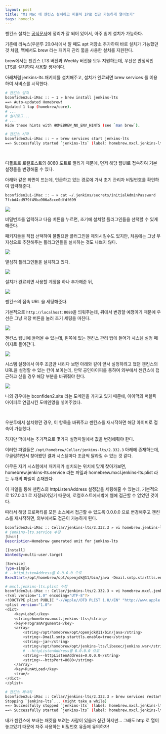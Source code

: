 ```yaml
---
layout: post
title: "M1 Mac 에 젠킨스 설치하고 퍼블릭 IP로 접근 가능하게 열어놓기"
tags: homecls
---
```


젠킨스 설치는 [공식문서](https://www.jenkins.io/doc/book/installing/)에 정리가 잘 되어 있어서, 아주 쉽게 설치가 가능하다.

기존에 리눅스(우분투 20.04)에서 깔 때도 apt 저장소 추가하여 바로 설치가 가능했던 것 처럼, 맥에서도 brew 라는 패키지 관리 툴을 사용한 설치를 지원한다.

brew에서는 젠킨스 LTS 버전과 Weekly 버전을 모두 지원하는데, 우선은 안정적인 LTS를 설치하여 사용할 생각이다.

아래처럼 jenkins-lts 패키지를 설치해주고, 설치가 완료되면 brew services 를 이용하여 서비스를 시작한다.

```bash
# 젠킨스 설치
bconfiden2ui-iMac :: ~ 1 » brew install jenkins-lts
==> Auto-updated Homebrew!
Updated 1 tap (homebrew/core).
# ...
# 설치로그...
# ...
Hide these hints with HOMEBREW_NO_ENV_HINTS (see `man brew`).

# 젠킨스 시작
bconfiden2ui-iMac :: ~ » brew services start jenkins-lts
==> Successfully started `jenkins-lts` (label: homebrew.mxcl.jenkins-lts)
```

<br>

디폴트로 로컬호스트의 8080 포트로 열리기 때문에, 먼저 해당 웹UI로 접속하여 기본 설정들을 변경해줄 수 있다.

아래와 같은 화면이 뜨는데, 언급하고 있는 경로에 가서 초기 관리자 비밀번호를 확인하여 입력해준다.

```bash
bconfiden2ui-iMac :: ~ » cat ~/.jenkins/secrets/initialAdminPassword
7fcbd4cd979f49ba906a8cce0dfdf699
```

<img src="{{ site.imglink }}/{{ page.tags }}/jenkins-start.png">

<br>

비밀번호를 입력하고 다음 버튼을 누르면, 초기에 설치할 플러그인들을 선택할 수 있게 해준다.

패키지들을 직접 선택하여 불필요한 플러그인을 제외시킬수도 있지만, 처음에는 그냥 무지성으로 추천해주는 플러그인들을 설치하는 것도 나쁘지 않다.

<img src="{{ site.imglink }}/{{ page.tags }}/jenkins-install.png">

열심히 플러그인들을 설치하고 있다.

<img src="{{ site.imglink }}/{{ page.tags }}/jenkins-plugin.png">

<br>

설치가 완료되면 사용할 계정을 하나 추가해준 뒤,

<img src="{{ site.imglink }}/{{ page.tags }}/jenkins-user.png">

<br>

젠킨스의 접속 URL 을 세팅해준다.

기본적으로 ```http://localhost:8080```을 띄워주는데, 뒤에서 변경할 예정이기 때문에 우선은 그냥 저장 버튼을 눌러 초기 세팅을 마친다.

<img src="{{ site.imglink }}/{{ page.tags }}/jenkins-url.png">

<br>

젠킨스 웹UI에 들어올 수 있는데, 왼쪽에 있는 젠킨스 관리 탭에 들어가 시스템 설정 페이지로 들어간다.

<img src="{{ site.imglink }}/{{ page.tags }}/jenkins-manage.png">

시스템 설정에서 아주 조금만 내리다 보면 아래와 같이 앞서 설정하려고 했던 젠킨스의 URL을 설정할 수 있는 칸이 보이는데, 만약 공인아이피를 통하여 외부에서 젠킨스에 접근하고 싶을 경우 해당 부분을 바꿔줘야 한다.

<img src="{{ site.imglink }}/{{ page.tags }}/jenkins-manage-url.png">

나의 경우에는 bconfiden2.site 라는 도메인을 가지고 있기 때문에, 아이맥의 퍼블릭 아이피로 연결시킨 도메인명을 넣어주었다.

<br>

우분투에서 설치했던 경우, 이 항목을 바꿔주고 젠킨스를 재시작하면 해당 아이피로 접속이 가능했다.

하지만 맥에서는 추가적으로 몇가지 설정파일에서 값을 변경해줘야 한다.

이러한 파일들은 ```/opt/homebrew/Cellar/jenkins-lts/2.332.3``` 아래에 존재하는데, 구글링하면서 찾아봤던 결과 시스템마다 조금씩 달라질 수 있는 것 같다.

아무튼 자기 시스템에서 패키지가 설치되는 위치에 맞게 찾아가보면, homebrew.jenkins-lts.service 라는 파일과 homebrew.mxcl.jenkins-lts.plist 라는 두개의 파일이 존재한다.

이 파일을 통해 젠킨스의 httpListenAddress 설정값을 세팅해줄 수 있는데, 기본적으로 127.0.0.1 로 지정되어있기 때문에, 로컬호스트에서밖에 웹에 접근할 수 없었던 것이다.

따라서 해당 프로퍼티를 모든 소스에서 접근할 수 있도록 0.0.0.0 으로 변경해주고 젠킨스를 재시작하면, 외부에서도 접근이 가능하게 된다.

```bash
bconfiden2ui-iMac :: Cellar/jenkins-lts/2.332.3 » vi homebrew.jenkins-lts.service
# jenkins-lts.service 수정
[Unit]
Description=Homebrew generated unit for jenkins-lts

[Install]
WantedBy=multi-user.target

[Service]
Type=simple
# --httpListenAddress를 0.0.0.0 으로
ExecStart=/opt/homebrew/opt/openjdk@11/bin/java -Dmail.smtp.starttls.enable=true -jar /opt/homebrew/opt/jenkins-lts/libexec/jenkins.war --httpListenAddress=0.0.0.0 --httpPort=8080

# mxcl.jenkins-lts.plist 수정
bconfiden2ui-iMac :: Cellar/jenkins-lts/2.332.3 » vi homebrew.mxcl.jenkins-lts.plist
<?xml version="1.0" encoding="UTF-8"?>
<!DOCTYPE plist PUBLIC "-//Apple//DTD PLIST 1.0//EN" "http://www.apple.com/DTDs/PropertyList-1.0.dtd">
<plist version="1.0">
<dict>
	<key>Label</key>
	<string>homebrew.mxcl.jenkins-lts</string>
	<key>ProgramArguments</key>
	<array>
		<string>/opt/homebrew/opt/openjdk@11/bin/java</string>
		<string>-Dmail.smtp.starttls.enable=true</string>
		<string>-jar</string>
		<string>/opt/homebrew/opt/jenkins-lts/libexec/jenkins.war</string>
        # --httpListenAddress를 0.0.0.0 으로
		<string>--httpListenAddress=0.0.0.0</string>
		<string>--httpPort=8080</string>
	</array>
	<key>RunAtLoad</key>
	<true/>
</dict>
</plist>

# 젠킨스 재시작
bconfiden2ui-iMac :: Cellar/jenkins-lts/2.332.3 » brew services restart jenkins-lts
Stopping `jenkins-lts`... (might take a while)
==> Successfully stopped `jenkins-lts` (label: homebrew.mxcl.jenkins-lts)
==> Successfully started `jenkins-lts` (label: homebrew.mxcl.jenkins-lts)
```

내가 젠킨스에 보내는 패킷을 보려는 사람이 있을까 싶긴 하지만... 그래도 http 로 열어놓고있기 때문에 자주 사용하는 비밀번호 유출에 유의하자!